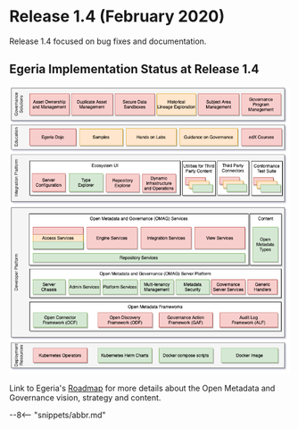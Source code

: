 <!-- SPDX-License-Identifier: CC-BY-4.0 -->
<!-- Copyright Contributors to the Egeria project. -->

# Release 1.4 (February 2020)

Release 1.4 focused on bug fixes and documentation.

## Egeria Implementation Status at Release 1.4
 
![Egeria Implementation Status](functional-organization-showing-implementation-status-for-1.4.png)
 
 Link to Egeria's [Roadmap](/release-notes/roadmap/) for more details about the
 Open Metadata and Governance vision, strategy and content.

--8<-- "snippets/abbr.md"
